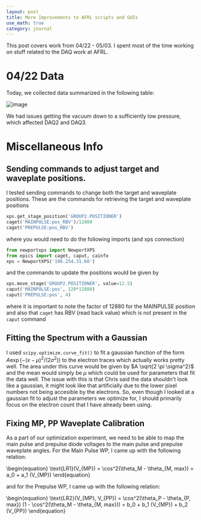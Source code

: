 ```yaml
---
layout: post
title: More Improvements to AFRL scripts and GUIs
use_math: true
category: journal
---
```


This post covers work from 04/22 - 05/03. I spent most of the time working on stuff related to the DAQ work at AFRL. 

# 04/22 Data

Today, we collected data summarized in the following table:

![image](https://github.com/ronak-n-desai/ronak-n-desai.github.io/assets/98538788/d1dbea8f-501b-4ef0-97d2-ccf41622fe55)

<!---
| DAQ Run | Start | End | Notes |
| ------ | ------ | ------ | --- |
| 1 | 10:46AM | 11:26AM | Full Looping |
| 2 | 11:44AM | 12:29PM | Not as good as DAQ1 |
| 3 | 1:46PM | 2:29PM | Only looped PP |
--->

We had issues getting the vacuum down to a sufficiently low pressure, which affected DAQ2 and DAQ3. 

# Miscellaneous Info

## Sending commands to adjust target and waveplate positions. 

I tested sending commands to change both the target and waveplate positions. These are the commands for retrieving the target and waveplate positions 

```python
xps.get_stage_position('GROUP2.POSITIONER')
caget('MAINPULSE:pos_RBV')/12880
caget('PREPULSE:pos_RBV')
```

where you would need to do the following imports (and xps connection)

```python
from newportxps import NewportXPS
from epics import caget, caput, cainfo
xps = NewportXPS('196.254.31.60')
```

and the commands to update the positions would be given by 

```python
xps.move_stage('GROUP2.POSITIONER', value=12.5)
caput('MAINPULSE:pos', 120*12880)
caput('PREPULSE:pos', 4)
```

where it is important to note the factor of 12880 for the MAINPULSE position and also that `caget` has RBV (read back value) which is not present in the `caput` command

## Fitting the Spectrum with a Gaussian

I used `scipy.optimize.curve_fit()` to fit a gaussian function of the form $A \exp(-(x-\mu)^2/(2 \sigma^2))$ to the electron traces which actually works pretty well. The area under this curve would be given by $A \sqrt{2 \pi \sigma^2}$ and the mean would simply be $\mu$ which could be used for parameters that fit the data well. The issue with this is that Chris said the data shouldn't look like a gaussian, it might look like that artificially due to the lower pixel numbers not being accesible by the electrons. So, even though I looked at a gaussian fit to adjust the parameters we optimize for, I should primarily focus on the electron count that I have already been using.

## Fixing MP, PP Waveplate Calibration

As a part of our optimization experiment, we need to be able to map the main pulse and prepulse diode voltages to the main pulse and prepulse waveplate angles. For the Main Pulse WP, I came up with the following relation:

\begin{equation}
  \text{LR1}(V_{MP}) = \cos^2(\theta_M - \theta_{M, max}) = a_0 + a_1 (V_{MP})
\end{equation}

and for the Prepulse WP, I came up with the following relation:

\begin{equation}
  \text{LR2}(V_{MP}, V_{PP}) = \cos^2(\theta_P - \theta_{P, max}) (1 - \cos^2(\theta_M - \theta_{M, max})) = b_0 + b_1 (V_{MP}) + b_2 (V_{PP})
\end{equation}
